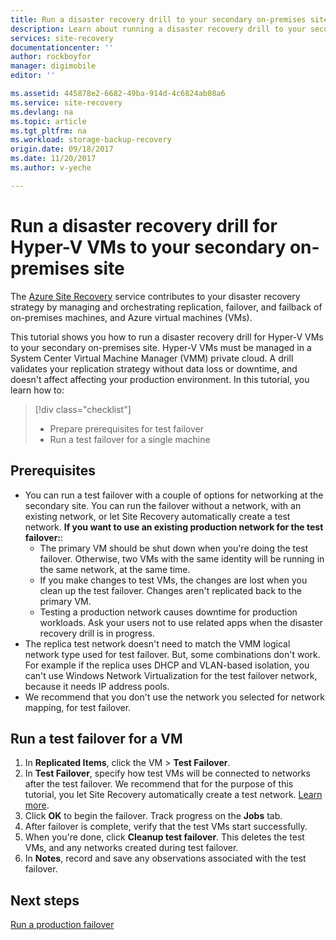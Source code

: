 ```yaml
---
title: Run a disaster recovery drill to your secondary on-premises site with Azure Site Recovery | Azure
description: Learn about running a disaster recovery drill to your secondary on-premises site with Azure Site Recovery
services: site-recovery
documentationcenter: ''
author: rockboyfor
manager: digimobile
editor: ''

ms.assetid: 445878e2-6682-49ba-914d-4c6824ab08a6
ms.service: site-recovery
ms.devlang: na
ms.topic: article
ms.tgt_pltfrm: na
ms.workload: storage-backup-recovery
origin.date: 09/18/2017
ms.date: 11/20/2017
ms.author: v-yeche

---
```

# Run a disaster recovery drill for Hyper-V VMs to your secondary on-premises site

The [Azure Site Recovery](site-recovery-overview.md) service contributes to your disaster recovery strategy by managing and orchestrating replication, failover, and failback of on-premises machines, and Azure virtual machines (VMs).

This tutorial shows you how to run a disaster recovery drill for Hyper-V VMs to your secondary on-premises site. Hyper-V VMs must be managed in a System Center Virtual Machine Manager (VMM) private cloud. A drill validates your replication strategy without data loss or downtime, and doesn't affect affecting your production environment. In this tutorial, you learn how to:

> [!div class="checklist"]
> * Prepare prerequisites for test failover
> * Run a test failover for a single machine

## Prerequisites

- You can run a test failover with a couple of options for networking at the secondary site. You can run the failover without a network, with an existing network, or let Site Recovery automatically create a test network. 
**If you want to use an existing production network for the test failover:**:
    - The primary VM should be shut down when you're doing the test failover. Otherwise, two VMs with the same identity will be running in the same network, at the same time. 
    - If you make changes to test VMs, the changes are lost when you clean up the test failover. Changes aren't replicated back to the primary VM.
    - Testing a production network causes downtime for production workloads. Ask your users not to use related apps when the disaster recovery drill is in progress. 
- The replica test network doesn't need to match the VMM logical network type used for test failover. But, some combinations don't work. For example if the replica uses DHCP and VLAN-based isolation, you can't use Windows Network Virtualization for the test failover network, because it needs IP address pools. 
- We recommend that you don't use the network you selected for network mapping, for test failover.

## Run a test failover for a VM

1. In **Replicated Items**, click the VM > **Test Failover**.
2. In **Test Failover**, specify how test VMs will be connected to networks after the test failover. We recommend that for the purpose of this tutorial, you let Site Recovery automatically create a test network. [Learn more](site-recovery-test-failover-vmm-to-vmm.md#network-options-in-site-recovery).
3. Click **OK** to begin the failover. Track progress on the **Jobs** tab.
4. After failover is complete, verify that the test VMs start successfully.
5. When you're done, click **Cleanup test failover**. This deletes the test VMs, and any networks created during test failover.
6. In **Notes**, record and save any observations associated with the test failover. 

## Next steps

[Run a production failover](tutorial-vmm-to-vmm-failover-failback.md)

<!-- Update_Description: new articles on site recovery tutorial dr drill secondary -->